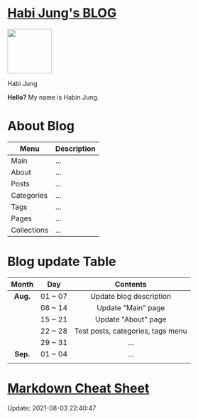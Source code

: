 # [Habi Jung's BLOG](https://habijung/github.io/)

<img src="_site/assets/images/profile.jpg" width="100" height="100">

Habi Jung

**Hello?** My name is Habin Jung.

# About Blog

| Menu | Description |
| ---------- | ---------- |
| Main | ... |
| About | ... |
| Posts | ... |
| Categories | ... |
| Tags | ... |
| Pages | ... |
| Collections | ... |

# Blog update Table
| Month | Day | Contents |
| :-: | :-: | :-: |
| **Aug.** | 01 ~ 07 | Update blog description |
|| 08 ~ 14 | Update "Main" page |
|| 15 ~ 21 | Update "About" page |
|| 22 ~ 28 | Test posts, categories, tags menu |
|| 29 ~ 31 | ... |
| **Sep.** | 01 ~ 04 | ... |
||||

# [Markdown Cheat Sheet](https://www.markdownguide.org/cheat-sheet/)

Update: 2021-08-03 22:40:47
